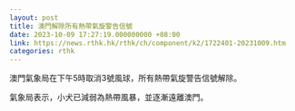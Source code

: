 ```yaml
---
layout: post
title: 澳門解除所有熱帶氣旋警告信號
date: 2023-10-09 17:27:19.000000000 +08:00
link: https://news.rthk.hk/rthk/ch/component/k2/1722401-20231009.htm
categories: rthk
---
```


澳門氣象局在下午5時取消3號風球，所有熱帶氣旋警告信號解除。

氣象局表示，小犬已減弱為熱帶風暴，並逐漸遠離澳門。
